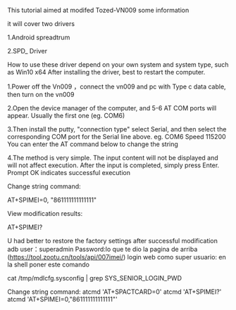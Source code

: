 This tutorial aimed at modifed Tozed-VN009 some information 

it will cover two drivers

1.Android spreadtrum

2.SPD_ Driver

How to use these driver depend on your own system and system type, such as Win10 x64
After installing the driver, best to restart the computer.

1.Power off the Vn009 ，connect the vn009 and pc with Type c data cable, then turn on the vn009

2.Open the device manager of the computer, and 5-6 AT COM ports will appear. Usually the first one (eg. COM6)

3.Then install the putty, "connection type" select Serial, and then select the corresponding COM port for the Serial line above. eg. COM6  Speed 115200
You can enter the AT command below to change the string

4.The method is very simple. The input content will not be displayed and will not affect execution. After the input is completed, simply press Enter. Prompt OK indicates successful execution

Change string command:

AT+SPIMEI=0, "861111111111111"

View modification results:

AT+SPIMEI?

U had better to restore the factory settings after successful modification
adb
user：superadmin
Password:lo que te dio la pagina de arriba (https://tool.zootu.cn/tools/api/007imei/)
login web como super usuario: en la shell poner este comando

cat /tmp/mdlcfg.sysconfig | grep SYS_SENIOR_LOGIN_PWD

Change string command:
atcmd 'AT+SPACTCARD=0'
atcmd 'AT+SPIMEI?'
atcmd 'AT+SPIMEI=0,"861111111111111"'
